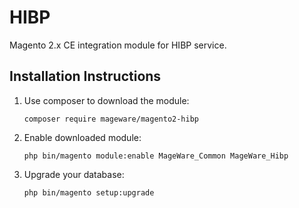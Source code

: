 # HIBP

Magento 2.x CE integration module for HIBP service.

## Installation Instructions

1. Use composer to download the module:

   ```
   composer require mageware/magento2-hibp
   ```

2. Enable downloaded module:

   ```
   php bin/magento module:enable MageWare_Common MageWare_Hibp
   ```

3. Upgrade your database:

   ```
   php bin/magento setup:upgrade
   ```
